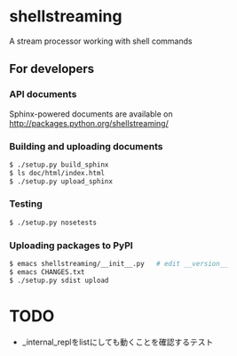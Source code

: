 # shellstreaming
A stream processor working with shell commands

## For developers

### API documents
Sphinx-powered documents are available on http://packages.python.org/shellstreaming/


### Building and uploading documents
```bash
$ ./setup.py build_sphinx
$ ls doc/html/index.html
$ ./setup.py upload_sphinx
```

### Testing
```bash
$ ./setup.py nosetests
```

### Uploading packages to PyPI
```bash
$ emacs shellstreaming/__init__.py   # edit __version__
$ emacs CHANGES.txt
$ ./setup.py sdist upload
```

# TODO
- _internal_replをlistにしても動くことを確認するテスト
